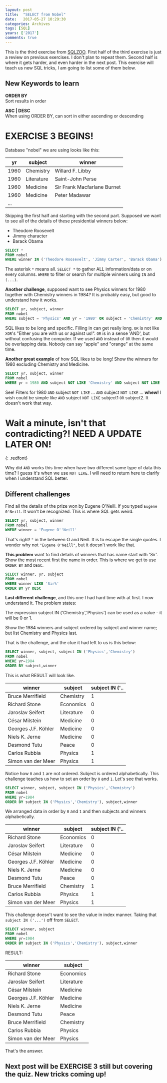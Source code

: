 ```yaml
---
layout: post
title:  "SELECT from Nobel"
date:   2017-05-27 10:29:30
categories: Archives
tags: [SQL]
years: ['2017']
comments: true
---
```


This is the third exercise from [SQLZOO][SQLZOO]. First half of the third exercise is just a review on previous exercises. I don't plan to repeat them. Second half is where it gets harder, and even harder in the next post. This exercise will teach us new SQL tricks, I am going to list some of them below.

## New Keywords to learn

<strong>ORDER BY</strong> <br>
Sort results in order

<strong>ASC | DESC</strong> <br>
When using ORDER BY, can sort in either ascending or descending

# EXERCISE 3 BEGINS!

Database "nobel" we are using looks like this:

| yr | subject | winner |
|-------|-------|-------|
| 1960 | Chemistry | Willard F. Libby |
| 1960 | Literature | Saint-John Perse |
| 1960 | Medicine | Sir Frank Macfarlane Burnet |
| 1960 | Medicine | Peter Madawar |
| ... |

Skipping the first half and starting with the second part. Supposed we want to see all of
the details of these presidential winners below:

- Theodore Roosevelt
- Jimmy character
- Barack Obama

```sql
SELECT *
FROM nobel
WHERE winner IN ('Theodore Roosevelt', 'Jimmy Carter', 'Barack Obama')
```

The asterisk `*` means all. `SELECT *` to gather ALL information/data or on every columns. `WHERE` to filter or search for multiple winners using `IN` and `(...)`.

<strong>Another challenge</strong>, supposed want to see Physics winners for 1980 together with Chemistry winners in 1984? It is probably easy, but good to understand how it works.

```sql
SELECT yr, subject, winner
FROM nobel
WHERE subject = 'Physics' AND yr = '1980' OR subject = 'Chemistry' AND yr = '1984'
```

SQL likes to be long and specific. Filling in can get really long. `OR` is not like `XOR`'s "Either you are with us or against us!". `OR` is in a sense 'AND', but without confusing the computer. If we used `AND` instead of `OR` then it would be overlapping data. Nobody can say "apple" and "orange" at the same time.

<strong>Another great example</strong> of how SQL likes to be long! Show the winners for 1980 excluding Chemistry and Medicine.

```sql
SELECT yr, subject, winner
FROM nobel
WHERE yr = 1980 AND subject NOT LIKE 'Chemistry' AND subject NOT LIKE 'Medicine'
```

See! Filters for 1980 `AND` subject `NOT LIKE` ... `AND` subject `NOT LIKE` ... <strong>whew!</strong> I wish could be simple like `AND` subject `NOT LIKE` subject1 `OR` subject2. It doesn't work that way.

# Wait a minute, isn't that contradicting?! NEED A UPDATE LATER ON!
{: .redfont}

Why did `AND` works this time when have two different same type of data this time? I guess it's when we use `NOT LIKE`. I will need to return here to clarify when I understand SQL better.

## Different challenges

Find all the details of the prize won by Eugene O'Neill. If you typed `Eugene 0'Neill`. It won't be recognized. This is where SQL gets weird.

```sql
SELECT yr, subject, winner
FROM nobel
WHERE winner = 'Eugene O''Neill'
```

That's right! `"` in the between O and Neill. It is to escape the single quotes. I wonder why not `"Eugene O'Neill"`, but it doesn't work like that.

<strong>This problem</strong> want to find details of winners that has name start with 'Sir'. Show the most recent first the name in order. This is where we get to use `ORDER BY` and `DESC`.

```sql
SELECT winner, yr, subject
FROM nobel
WHERE winner LIKE 'Sir%'
ORDER BY yr DESC
```

<strong>Last different challenge</strong>, and this one I had hard time with at first. I now understand it. The problem states:

The expression subject IN ('Chemistry','Physics') can be used as a value - it will be 0 or 1.

Show the 1984 winners and subject ordered by subject and winner name; but list Chemistry and Physics last.

That is the challenge, and the clue it had left to us is this below:

```sql
SELECT winner, subject, subject IN ('Physics','Chemistry')
FROM nobel
WHERE yr=1984
ORDER BY subject,winner
```
This is what RESULT will look like.

| winner | subject | subject IN ('.. |
|-------|-------|-------|
| Bruce Merrifield | Chemistry | 1 |
| Richard Stone | Economics | 0 |
| Jaroslav Seifert | Literature | 0 |
| César Milstein | Medicine | 0 |
| Georges J.F. Köhler	| Medicine | 0 |
| Niels K. Jerne | Medicine | 0 |
| Desmond Tutu | Peace | 0 |
| Carlos Rubbia | Physics | 1 |
| Simon van der Meer | Physics | 1 |

Notice how `0` and `1` are not ordered. Subject is ordered alphabetically. This challenge teaches us how to set an order by `0` and `1`. Let's see that works.

```sql
SELECT winner, subject, subject IN ('Physics','Chemistry')
FROM nobel
WHERE yr=1984
ORDER BY subject IN ('Physics','Chemistry'), subject,winner
```

We arranged data in order by `0` and `1` and then subjects and winners alphabetically.

| winner | subject | subject IN ('.. |
|-------|-------|-------|
| Richard Stone | Economics | 0 |
| Jaroslav Seifert | Literature | 0 |
| César Milstein | Medicine | 0 |
| Georges J.F. Köhler	| Medicine | 0 |
| Niels K. Jerne | Medicine | 0 |
| Desmond Tutu | Peace | 0 |
| Bruce Merrifield | Chemistry | 1 |
| Carlos Rubbia | Physics | 1 |
| Simon van der Meer | Physics | 1 |

This challenge doesn't want to see the value in index manner. Taking that `subject IN ('...')` off from `SELECT`.

```sql
SELECT winner, subject
FROM nobel
WHERE yr=1984
ORDER BY subject IN ('Physics','Chemistry'), subject,winner
```

RESULT:

| winner | subject |
|-------|-------|
| Richard Stone | Economics |
| Jaroslav Seifert | Literature |
| César Milstein | Medicine |
| Georges J.F. Köhler	| Medicine |
| Niels K. Jerne | Medicine |
| Desmond Tutu | Peace |
| Bruce Merrifield | Chemistry |
| Carlos Rubbia | Physics |
| Simon van der Meer | Physics |

That's the answer.

## Next post will be EXERCISE 3 still but covering the quiz. New tricks coming up!














[SQLZOO]:https://sqlzoo.net/
